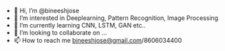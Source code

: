 - 👋 Hi, I’m @bineeshjose
- 👀 I’m interested in Deeplearning, Pattern Recognition, Image Processing
- 🌱 I’m currently learning CNN, LSTM, GAN etc..
- 💞️ I’m looking to collaborate on ...
- 📫 How to reach me bineeshjose@gmail.com/8606034400

<!---
bineeshjose/bineeshjose is a ✨ special ✨ repository because its `README.md` (this file) appears on your GitHub profile.
You can click the Preview link to take a look at your changes.
--->

